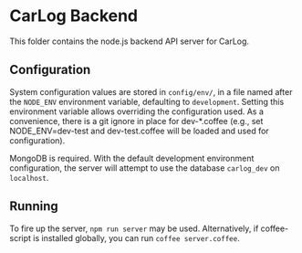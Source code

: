 # CarLog Backend

This folder contains the node.js backend API server for CarLog.

## Configuration

System configuration values are stored in `config/env/`, in a file named after the `NODE_ENV` environment variable, defaulting to `development`. Setting this environment variable allows overriding the configuration used. As a convenience, there is a git ignore in place for dev-*.coffee (e.g., set NODE_ENV=dev-test and dev-test.coffee will be loaded and used for configuration).

MongoDB is required. With the default development environment configuration, the server will attempt to use the database `carlog_dev` on `localhost`.

## Running

To fire up the server, `npm run server` may be used. Alternatively, if coffee-script is installed globally, you can run `coffee server.coffee`.